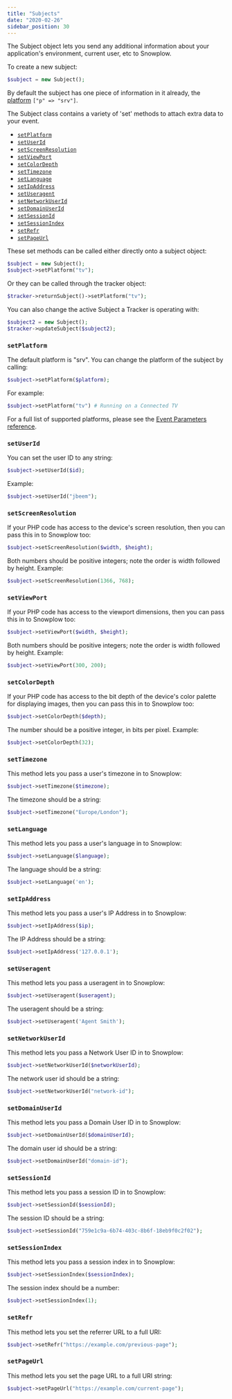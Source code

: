 ```yaml
---
title: "Subjects"
date: "2020-02-26"
sidebar_position: 30
---
```


The Subject object lets you send any additional information about your application's environment, current user, etc to Snowplow.

To create a new subject:

```php
$subject = new Subject();
```

By default the subject has one piece of information in it already, the [platform](/docs/collecting-data/collecting-from-own-applications/snowplow-tracker-protocol/going-deeper/event-parameters/index.md#application-parameters) `["p" => "srv"]`.

The Subject class contains a variety of 'set' methods to attach extra data to your event.

- [`setPlatform`](#setplatform)
- [`setUserId`](#setuserid)
- [`setScreenResolution`](#setscreenresolution)
- [`setViewPort`](#setviewport)
- [`setColorDepth`](#setcolordepth)
- [`setTimezone`](#settimezone)
- [`setLanguage`](#setlanguage)
- [`setIpAddress`](#setipaddress)
- [`setUseragent`](#setuseragent)
- [`setNetworkUserId`](#setnetworkuserid)
- [`setDomainUserId`](#setdomainuserid)
- [`setSessionId`](#setsessionid)
- [`setSessionIndex`](#setsessionindex)
- [`setRefr`](#setrefr)
- [`setPageUrl`](#setpageurl)

These set methods can be called either directly onto a subject object:

```php
$subject = new Subject();
$subject->setPlatform("tv");
```

Or they can be called through the tracker object:

```php
$tracker->returnSubject()->setPlatform("tv");
```

You can also change the active Subject a Tracker is operating with:

```php
$subject2 = new Subject();
$tracker->updateSubject($subject2);
```

### `setPlatform`

The default platform is "srv". You can change the platform of the subject by calling:

```php
$subject->setPlatform($platform);
```

For example:

```php
$subject->setPlatform("tv") # Running on a Connected TV
```

For a full list of supported platforms, please see the [Event Parameters reference](/docs/collecting-data/collecting-from-own-applications/snowplow-tracker-protocol/going-deeper/event-parameters/index.md#application-parameters).

### `setUserId`

You can set the user ID to any string:

```php
$subject->setUserId($id);
```

Example:

```php
$subject->setUserId("jbeem");
```

### `setScreenResolution`

If your PHP code has access to the device's screen resolution, then you can pass this in to Snowplow too:

```php
$subject->setScreenResolution($width, $height);
```

Both numbers should be positive integers; note the order is width followed by height. Example:

```php
$subject->setScreenResolution(1366, 768);
```

### `setViewPort`

If your PHP code has access to the viewport dimensions, then you can pass this in to Snowplow too:

```php
$subject->setViewPort($width, $height);
```

Both numbers should be positive integers; note the order is width followed by height. Example:

```php
$subject->setViewPort(300, 200);
```

### `setColorDepth`

If your PHP code has access to the bit depth of the device's color palette for displaying images, then you can pass this in to Snowplow too:

```php
$subject->setColorDepth($depth);
```

The number should be a positive integer, in bits per pixel. Example:

```php
$subject->setColorDepth(32);
```

### `setTimezone`

This method lets you pass a user's timezone in to Snowplow:

```php
$subject->setTimezone($timezone);
```

The timezone should be a string:

```php
$subject->setTimezone("Europe/London");
```

### `setLanguage`

This method lets you pass a user's language in to Snowplow:

```php
$subject->setLanguage($language);
```

The language should be a string:

```php
$subject->setLanguage('en');
```

### `setIpAddress`

This method lets you pass a user's IP Address in to Snowplow:

```php
$subject->setIpAddress($ip);
```

The IP Address should be a string:

```php
$subject->setIpAddress('127.0.0.1');
```

### `setUseragent`

This method lets you pass a useragent in to Snowplow:

```php
$subject->setUseragent($useragent);
```

The useragent should be a string:

```php
$subject->setUseragent('Agent Smith');
```

### `setNetworkUserId`

This method lets you pass a Network User ID in to Snowplow:

```php
$subject->setNetworkUserId($networkUserId);
```

The network user id should be a string:

```php
$subject->setNetworkUserId("network-id");
```

### `setDomainUserId`

This method lets you pass a Domain User ID in to Snowplow:

```php
$subject->setDomainUserId($domainUserId);
```

The domain user id should be a string:

```php
$subject->setDomainUserId("domain-id");
```

### `setSessionId`

This method lets you pass a session ID in to Snowplow:

```php
$subject->setSessionId($sessionId);
```

The session ID should be a string:

```php
$subject->setSessionId("759e1c9a-6b74-403c-8b6f-18eb9f0c2f02");
```

### `setSessionIndex`

This method lets you pass a session index in to Snowplow:

```php
$subject->setSessionIndex($sessionIndex);
```

The session index should be a number:

```php
$subject->setSessionIndex(1);
```

### `setRefr`

This method lets you set the referrer URL to a full URI:

```php
$subject->setRefr("https://example.com/previous-page");
```

### `setPageUrl`

This method lets you set the page URL to a full URI string:

```php
$subject->setPageUrl("https://example.com/current-page");
```
